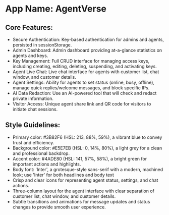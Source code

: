 # **App Name**: AgentVerse

## Core Features:

- Secure Authentication: Key-based authentication for admins and agents, persisted in sessionStorage.
- Admin Dashboard: Admin dashboard providing at-a-glance statistics on agents and keys.
- Key Management: Full CRUD interface for managing access keys, including creating, editing, deleting, suspending, and activating keys.
- Agent Live Chat: Live chat interface for agents with customer list, chat window, and customer details.
- Agent Settings: Ability for agents to set status (online, busy, offline), manage quick replies/welcome messages, and block specific IPs.
- AI Data Redaction: Use an AI-powered tool that will check and redact private information.
- Visitor Access: Unique agent share link and QR code for visitors to initiate chat sessions.

## Style Guidelines:

- Primary color: #3B82F6 (HSL: 213, 88%, 59%), a vibrant blue to convey trust and efficiency.
- Background color: #E5E7EB (HSL: 0, 14%, 80%), a light grey for a clean and professional backdrop.
- Accent color: #4ADE80 (HSL: 141, 57%, 58%), a bright green for important actions and highlights.
- Body font: 'Inter', a grotesque-style sans-serif with a modern, machined look; use 'Inter' for both headlines and body text
- Crisp and clear icons for representing agent status, settings, and chat actions.
- Three-column layout for the agent interface with clear separation of customer list, chat window, and customer details.
- Subtle transitions and animations for message updates and status changes to provide smooth user experience.